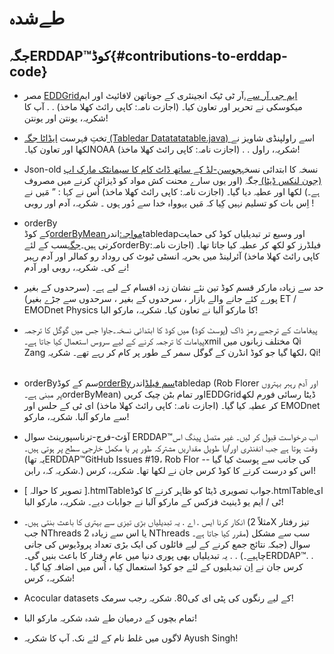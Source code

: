 # طےشدہ

## جگہERDDAP™کوڈ{#contributions-to-erddap-code} 
* مصر
    [EDDGridایم جی آر سے.](/docs/server-admin/datasets#eddgridfrommergeirfiles)آر ٹی ٹیک انجینئری کے جوناتھن لافائیٹ اور ایم میکوسکی نے تحریر اور تعاون کیا۔ (اجازت نامہ: کاپی رائٹ کھلا ماخذ) . . آپ کا شکریہ، یونتن اور یونتن&#33;
     
* تختِ فہرست
    [ایڈاٹا جگہ (Tabledar Datatatatable.java) ](https://coastwatch.pfeg.noaa.gov/erddap/tabledap/documentation.html#fileType)اسے راولپنڈی شاویز نے لکھا اور تعاون کیا۔NOAA  (اجازت نامہ: کاپی رائٹ کھلا ماخذ) . . شکریہ، راول&#33;
     
* Json-old
نسخہ کا ابتدائی نسخہ[جوسن-لڈ کے ساتھ ڈاٹ کام کا سیمانٹک مارک اپ (جون لنکس ڈیٹا) ](/docs/server-admin/additional-information#json-ld)جگہ (اور یوں سارے محنت کش مواد کو ڈیزائن کرنے میں مصروف ہے۔) لکھا اور عطیہ دیا گیا۔ (اجازت نامہ: کاپی رائٹ کھلا ماخذ) اُس نے کہا : ” مَیں نے اِس بات کو تسلیم نہیں کِیا کہ مَیں یہوواہ خدا سے دُور ہوں ۔ شکریہ، آدم اور روبی &#33;
     
*   orderBy  
کے کوڈ[orderByMeanمواجہ:](https://coastwatch.pfeg.noaa.gov/erddap/tabledap/documentation.html#orderByMean)اندرtabledapاور وسیع تر تبدیلیاں کوڈ کی حمایت کرتی ہیں۔[جگہ](https://coastwatch.pfeg.noaa.gov/erddap/tabledap/documentation.html#orderByDivisorOptions)سب کے لئےorderByفیلڈرز کو لکھ کر عطیہ کیا جاتا تھا۔ (اجازت نامہ: کاپی رائٹ کھلا ماخذ) آئرلینڈ میں بحریہ انسٹی ٹیوٹ کی روداد رو کمالر اور آدم رہبر نے کی۔ شکریہ، روبی اور آدم&#33;
     
* حد سے زیادہ مارکر قسم
کوڈ تین نئے نشان زدہ اقسام کے لیے ہے۔ (سرحدوں کے بغیر پورے کئے جانے والے بازار ، سرحدوں کے بغیر ، سرحدوں سے جڑے بغیر) ET / EMODnet Physics کا مارکو آلبا نے تعاون کیا۔ شکریہ، مارکو البا&#33;
     
* پیغامات کے ترجمے
رمزِ ڈاک (پوسٹ کوڈ) میں کوڈ کا ابتدائی نسخہ۔جاوا جس میں گوگل کا ترجمہ پیامات کا ترجمہ کرنے کے لیے سروس استعمال کیا جاتا ہے۔xmil مختلف زبانوں میں Qi Zang لکھا گیا جو کوڈ انڈرن کے گوگل سمر کے طور پر کام کر رہے تھے۔ شکریہ، Qi&#33;
     
*   orderByسم
کے کوڈ[orderByسم فیلڈ](https://coastwatch.pfeg.noaa.gov/erddap/tabledap/documentation.html#orderBySum)اندرtabledap  (Rob Florer اور آدم رہبر بہتروں پر مبنی ہے۔orderByMean) اور تمام بٹن چیک کریںEDDGridڈیٹا رسائی فورم لکھ کر عطیہ کیا گیا۔ (اجازت نامہ: کاپی رائٹ کھلا ماخذ) ای ٹی کے حلس اور EMODnet سے مارکو آلبا. شکریہ، مارکو&#33;
     
* آؤٹ-فرج-ترناسپورینٹ سوال
    ERDDAP™اب درخواست قبول کر لیں۔ غیر متصل پینگ اس وقت ہوتا ہے جب انفنٹری اور/یا طویل مقداریں مشترکہ طور پر یا مکمل خارجی سطح پر ہوتی ہیں۔ (یہ تھاERDDAP™GitHub Issues #19، Rob Flor کی جانب سے پوسٹ کیا گیا -- شکریہ کہ، رابن.) اس کو درست کرنے کا کوڈ کرس جان نے لکھا تھا۔ شکریہ، کرس&#33;
     
* [ تصویر کا حوالہ ].htmlTableجواب
تصویری ڈیٹا کو ظاہر کرنے کا کوڈ.htmlTableای ٹی / ایم یو ڈینیٹ فزکس کے مارکو آلبا نے جوابات دیے۔ شکریہ، مارکو البا&#33;
     
* انکار کرنا
ایس . اے . یہ تبدیلیاں بڑی تیزی سے بہتری کا باعث بنتی ہیں۔ (مثلاً 2X تیز رفتار جب NThreads 2 یا اس سے زیادہ NThreads مقرر کیا جاتا ہے۔) سب سے مشکل سوال (جبکہ نتائج جمع کرنے کے لیے فائلوں کی ایک بڑی تعداد پروڈیوس کی جانی چاہیے۔) . . یہ تبدیلیاں بھی پوری دنیا میں عام رفتار کا باعث بنیں گی۔ERDDAP™. . کرس جان نے اِن تبدیلیوں کے لئے جو کوڈ استعمال کِیا ، اُس میں اضافہ کِیا گیا ۔ شکریہ، کرس&#33;

* Acocular datasets کے لیے رنگوں کی پٹی ای کی80. شکریہ رجب سرمک&#33;

* تمام بچوں کے درمیان طے شدہ شکریہ مارکو البا&#33;

* لاگوں میں غلط نام کے لئے نک. آپ کا شکریہ Ayush Singh&#33;
